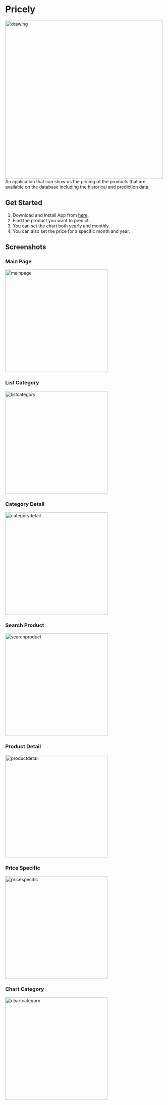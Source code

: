# Pricely
<img src="https://user-images.githubusercontent.com/55405108/174299554-1d346e3d-025d-4942-920a-29aaf10426eb.jpg" alt="drawing" width="500"/>
An application that can show us the pricing of the products that are available on the database including the historical and prediction data

## Get Started
1. Download and Install App from [here](https://drive.google.com/file/d/1M7b0LTIHVilDMXuThs6PZGlCwYJj2JWt/view?usp=sharing).
2. Find the product you want to predict.
3. You can set the chart both yearly and monthly.
4. You can also set the price for a specific month and year.

## Screenshots

### Main Page
<img src="https://github.com/khukuh123/Pricely/blob/master/screenshots/MainPage.jpeg" alt="mainpage" width="324"/>

### List Category
<img src="https://github.com/khukuh123/Pricely/blob/master/screenshots/ListCategory.jpeg" alt="listcategory" width="324"/>

### Category Detail
<img src="https://github.com/khukuh123/Pricely/blob/master/screenshots/CategoryDetail.jpeg" alt="categorydetail" width="324"/>

### Search Product
<img src="https://github.com/khukuh123/Pricely/blob/master/screenshots/SearchProduct.jpeg" alt="searchproduct" width="324"/>

### Product Detail
<img src="https://github.com/khukuh123/Pricely/blob/master/screenshots/ProductDetail.jpeg" alt="productdetail" width="324"/>

### Price Specific
<img src="https://github.com/khukuh123/Pricely/blob/master/screenshots/PriceSpecific.jpeg" alt="pricespecific" width="324"/>

### Chart Category
<img src="https://github.com/khukuh123/Pricely/blob/master/screenshots/ChartCategory.jpeg" alt="chartcategory" width="324"/>
